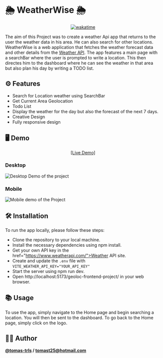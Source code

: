 # 🌦 WeatherWise 🌦

<div align="center">

  [![wakatime](https://wakatime.com/badge/github/tomas-trls/geoloc-frontend-project.svg?style=for-the-badge)](https://wakatime.com/badge/github/tomas-trls/geoloc-frontend-project)
</div>

The aim of this Project was to create a weather Api app that returns to the user the weather data in his area. He can also search for other locations. WeatherWise is a web application that fetches the weather forecast data and other details from the <a href="https://www.weatherapi.com/">Weather API</a>. The app features a main page with a searchBar where the user is prompted to write a location. This then directes him to the dashboard where he can see the weather in that area but also plan his day by writing a TODO list.

## ⚙️ Features

- Search for Location weather using SearchBar
- Get Current Area Geolocation
- Todo List
- Display the weather for the day but also the forecast of the next 7 days.
- Creative Design
- Fully responsive design

## 🖥️ Demo

<div align="center">
<a  href="https://tomas-trls.github.io/geoloc-frontend-project">[Live Demo]</a>
</div>

### Desktop

![Desktop Demo of the project](http://g.recordit.co/rSWBzDsdSl.gif)

### Mobile 

![Mobile demo of the Project]()

## 🛠️ Installation

To run the app locally, please follow these steps:

- Clone the repository to your local machine.
- Install the necessary dependencies using npm install.
- Get your own API key in the <a> href="https://www.weatherapi.com/">Weather API site</a>.
- Create and update the ```.env``` file with ```VITE_WEATHER_API_KEY="YOUR_API_KEY"```
- Start the server using npm run dev.
- Open http://localhost:5173/geoloc-frontend-project/ in your web browser.

## 📚 Usage

To use the app, simply navigate to the Home page and begin searching a location. You will then be sent to the dashboard. 
To go back to the Home page, simply click on the logo.

## 🧑‍💻 Author

<strong>[@tomas-trls](https://www.github.com/tomas-trls) / tomast25@hotmail.com </strong>
